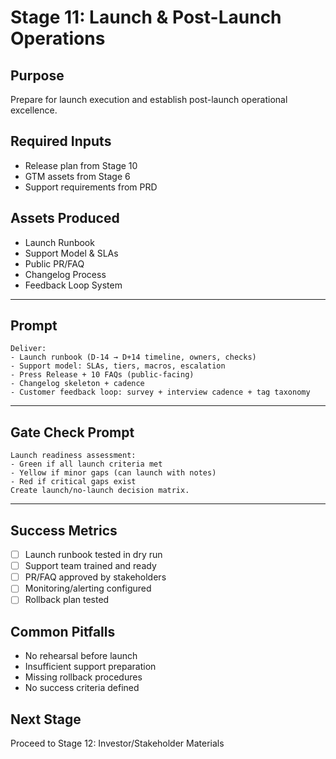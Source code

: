 # Stage 11: Launch & Post-Launch Operations

## Purpose
Prepare for launch execution and establish post-launch operational excellence.

## Required Inputs
- Release plan from Stage 10
- GTM assets from Stage 6
- Support requirements from PRD

## Assets Produced
- Launch Runbook
- Support Model & SLAs
- Public PR/FAQ
- Changelog Process
- Feedback Loop System

---

## Prompt

```
Deliver:
- Launch runbook (D-14 → D+14 timeline, owners, checks)
- Support model: SLAs, tiers, macros, escalation
- Press Release + 10 FAQs (public-facing)
- Changelog skeleton + cadence
- Customer feedback loop: survey + interview cadence + tag taxonomy
```

---

## Gate Check Prompt

```
Launch readiness assessment:
- Green if all launch criteria met
- Yellow if minor gaps (can launch with notes)
- Red if critical gaps exist
Create launch/no-launch decision matrix.
```

---

## Success Metrics
- [ ] Launch runbook tested in dry run
- [ ] Support team trained and ready
- [ ] PR/FAQ approved by stakeholders
- [ ] Monitoring/alerting configured
- [ ] Rollback plan tested

## Common Pitfalls
- No rehearsal before launch
- Insufficient support preparation
- Missing rollback procedures
- No success criteria defined

## Next Stage
Proceed to Stage 12: Investor/Stakeholder Materials